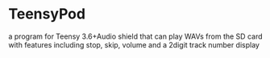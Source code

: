 # TeensyPod
a program for Teensy 3.6+Audio shield that can play WAVs from the SD card with features including stop, skip, volume and a 2digit track number display
